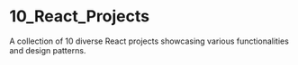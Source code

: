 # 10_React_Projects
A collection of 10 diverse React projects showcasing various functionalities and design patterns.
